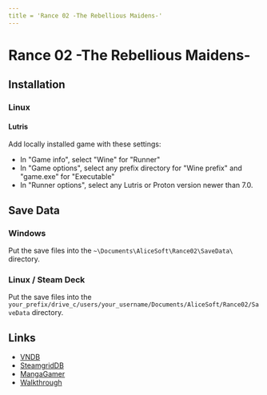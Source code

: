 ```yaml
---
title = 'Rance 02 -The Rebellious Maidens-'
---
```


# Rance 02 -The Rebellious Maidens-
## Installation

### Linux

#### Lutris

Add locally installed game with these settings:

* In "Game info", select "Wine" for "Runner"
* In "Game options", select any prefix directory for "Wine prefix" and "game.exe" for "Executable"
* In "Runner options", select any Lutris or Proton version newer than 7.0.

## Save Data

### Windows

Put the save files into the `~\Documents\AliceSoft\Rance02\SaveData\` directory.

### Linux / Steam Deck

Put the save files into the `your_prefix/drive_c/users/your_username/Documents/AliceSoft/Rance02/SaveData` directory.

## Links

* [VNDB](https://vndb.org/v18970)
* [SteamgridDB](https://www.steamgriddb.com/game/5292420)
* [MangaGamer](https://www.mangagamer.com/r18/detail.php?aflg=18over&product_code=1200&af=ef78b80a04988a3935aab7ea04c218b5)
* [Walkthrough](https://forums.fuwanovel.net/topic/3348-rance-2-remake/)
